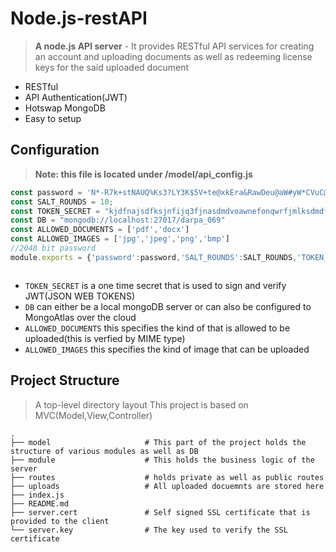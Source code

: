 # Node.js-restAPI
> **A node.js API server** - It provides RESTful API services for creating an account and uploading documents as well as redeeming license keys for the said uploaded document 

- RESTful
- API Authentication(JWT)
- Hotswap MongoDB
- Easy to setup


## Configuration
> **Note: this file is located under /model/api_config.js**

```javascript
const password = 'N*-R7k+stNAUQ%Ks3?LY3K$5V+te@xkEra&RawDeu@aW#yW*CVuC@t3S*E8@%gam*hPA?rDUw+KzGJn&=&#uXamLbEDg&7#wB2shN8v#=P+&7^j#G5^#Z3RcR*s%2&u4+_R!fQMRV2YmfSc@B-Y_MWDGaUteZ&ptk3-Bx8E&7CYK_9x#f$@jcnM7RjEsZwu8pS!wfC#+ypWGyqtXG3cKPSy=swHC#nh?LK^TFWD3m=HJ6DwpdrPAn5uzNM!7%7Gxp+&*KMchGgCbD^rs6xq_wSGCJ%6RfMphH-TR8pLeCkNN+WBKa=K!*SF+FeaB5NG=45!37Ux$8H*PFYhhQk92D^mg2H?cH8NWem@s@aNjCz^&JRvALLYyvUkBufdcw$u52BZM%m7kY5MnT&Av=3WmD@&JMPhvFu6RhL582!t#+dreNMth4bgMj9AWRkM&V#gm?tc5PmF=r$UHmzyvVsGutnBgAyybQbQqYcH@3eMt35YXXx-_3PHm^pW_2raSTbDd$B4%GmJ3CRept!NktGgy%8WArhnjQkAHLDU-NV94s5ntBp2GJrR+8XLHfyFY9F=+uUWeqC_$edXKfb$XqXc@2hsWePLD537_t*D$2$2w#RMut&d93Y#N3hvj5+hJ88&8khjPbHNfqBeJ5?J5r9*hRgY*vLrNaTDSyjg-vdb3gu@pHSj2UpvU2#U*SqJCUTFjANAWHu_XuVE2yMsZ5D+D%q%-Ntw7tyC8j*a#LCFWKg3&rbYtJ5tWnRe#RC?RW=C+=7XCGm*SaypNGBnTV+w-5xsL+Tk-v2$bUR+Pvftsm-%WQbE?!a#Yp%N&!ja$$EvKUbqcrfmCYRYtk2q9+zWkxSFkJ=WdjYD5pER9At*Tne#X@m^wFzY3cVxnh6&nXYzfkjDrpjjJSh9J?5#MH^PDs+SPvMv%u2+67u$AQcn#ZKtjfyYc?-2Xb8FXM$YP29-PxcTaw?wWyS2HkbTa_vKF&K7ZTHnzyz_pqJFY^jpd7zz^pjhMzM%2kh3pfuHeaBP$VdQZ#QUbrF@SG&7wpABeNe2?%Qv@dqg%j%Tm@jrdeZ=8R*SsBZm3uwe^e*Lb4ns6My+_KeGWzvyqtfdq7HbJzuE4Neq-4QQabyKZ?pr7CJP=*k@j?KE7txg^qhN*BapYZX=QpM_SaGn7^zF_!$m-+4+3sR$nK46LEFU_c699SRd48!dW_mt2$?uqRxKBFD-$Pwqs8hW^SR^N-%=2LGZjGudE?!AX?EZjtsL=rrMsJ=WLW-J=B$-dCn9VNYPvtt38ENve_^WabA%Ex7Z^=s%54Y5EPucZHJ4v=RXfjJ=w7@LP3&2TP4V8*suzAy-GPm!MPqBWL!k*s7GNzUvL52VW5L-G&@D%$=NE@CtB*K7#xEy7y$%DEsMf35BD%_!W!a64GSYZNcW9gw!n#@VdF7PkX9d3@=ZrG*_BYbsr2gVJBa#qfGRdUjs+LF_^a*PgC7xcxe-6A-qZ-hk8xABUZxpf*@aQU#*j@%yv7rTP2EZ&?smrQC?bW&XD6m6^r88F@FMeYRhFxGa8CBhQBQfX@%NX&Ca&5a5ASmqUrCMm4DtCw+dDMvbU2w&QB=UuEvfeWjfGFm5JLGg2snHZxwATQUxMPdj22z@6W7Q*qJ2uehxZr7+zvY#nVxftFEVj8JKJr=AxQcUxUyMecTPJL#!EF*+z--h$9!NJAZr9qyaUtJ2J47q&k#6d&j+XMGQVd$_zNnc&RTa7BMavjLT*c*uA&r+AXGs&vwx^bgs_L=RJ872tJfeMF@4^a834dSsxspae6Y=4mQTqKnVJH74BSuThYY=UBdh3#Jf+kb^6ZGay-f&jcea5Mc2WYccZ@T=?fgD?zaQWrr&8UKr9&-HyUN+^Uk!jyNM*=zdQJ?4H9ahUF9fA9*4gpD$Ss=56jwQRHj!w_u*+TvGEvTvG2R=kV@U%_h5%Qy2baQ9$xJV9NzPJ8s&Wc3QCUzvnpvCYN2JruHZa&$%6v$@*CJ?@Z=UMJ_RFqQ*RQqnewmdGYB!ATDLn7@^aLvy%jVL_caxk?SZg-q^t$mrp'
const SALT_ROUNDS = 10;
const TOKEN_SECRET = "kjdfnajsdfksjnfijq3fjnasdmdvoawnefonqwrfjmlksdmdfoiniawnf";
const DB = "mongodb://localhost:27017/darpa_069"
const ALLOWED_DOCUMENTS = ['pdf','docx']
const ALLOWED_IMAGES = ['jpg','jpeg','png','bmp']
//2048 bit password
module.exports = {'password':password,'SALT_ROUNDS':SALT_ROUNDS,'TOKEN_SECRET':TOKEN_SECRET,'DB':DB,'ALLOWED_DOCUMENTS':ALLOWED_DOCUMENTS,'ALLOWED_IMAGES':ALLOWED_IMAGES}



```
- `TOKEN_SECRET` is a one time secret that is used to sign and verify JWT(JSON WEB TOKENS)
- `DB` can either be a local mongoDB server or can also be configured to MongoAtlas over the cloud
- `ALLOWED_DOCUMENTS` this specifies the kind of that is allowed to be uploaded(this is verfied by MIME type)
- `ALLOWED_IMAGES` this specifies the kind of image that can be uploaded


## Project Structure

>  A  top-level directory layout
>  This project is based on MVC(Model,View,Controller)

    .
    ├── model                     # This part of the project holds the structure of various modules as well as DB
    ├── module                    # This holds the business logic of the server
    ├── routes                    # holds private as well as public routes
    ├── uploads                   # All uploaded docuemnts are stored here
    ├── index.js
    ├── README.md                   
    ├── server.cert               # Self signed SSL certificate that is provided to the client
    └── server.key                # The key used to verify the SSL certificate
